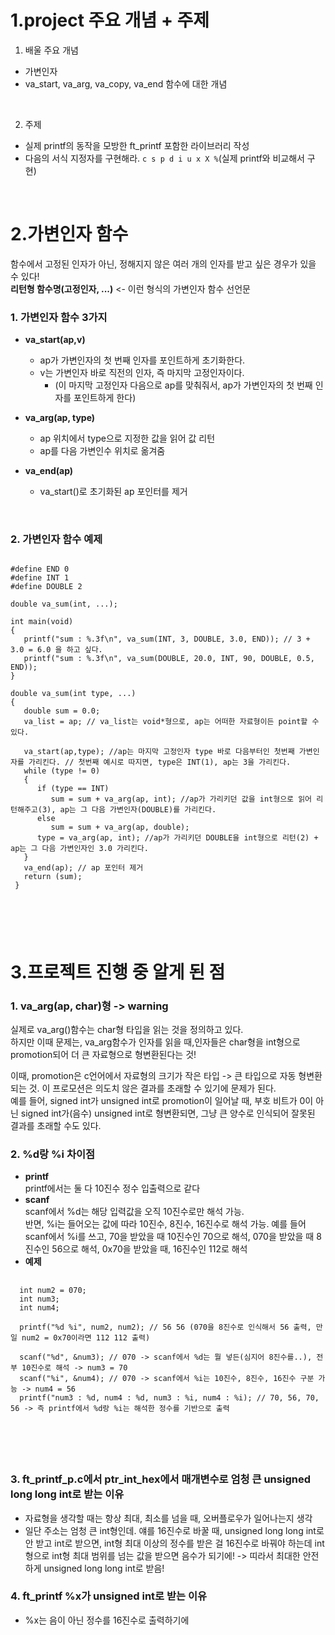 1.project 주요 개념 + 주제
=================

1. 배울 주요 개념
- 가변인자
- va_start, va_arg, va_copy, va_end 함수에 대한 개념
</br>
   
2. 주제
- 실제 printf의 동작을 모방한 ft_printf 포함한 라이브러리 작성
- 다음의 서식 지정자를 구현해라. `c s p d i u x X %`(실제 printf와 비교해서 구현)
</br>

2.가변인자 함수 
==========
함수에서 고정된 인자가 아닌, 정해지지 않은 여러 개의 인자를 받고 싶은 경우가 있을 수 있다! </br> 
**리턴형 함수명(고정인자, ...)** <- 이런 형식의 가변인자 함수 선언문
### 1. 가변인자 함수 3가지
- **va_start(ap,v)**
   - ap가 가변인자의 첫 번째 인자를 포인트하게 초기화한다.
   - v는 가변인자 바로 직전의 인자, 즉 마지막 고정인자이다. 
      - (이 마지막 고정인자 다음으로 ap를 맞춰줘서, ap가 가변인자의 첫 번째 인자를 포인트하게 한다)

- **va_arg(ap, type)**
   - ap 위치에서 type으로 지정한 값을 읽어 값 리턴
   - ap를 다음 가변인수 위치로 옮겨줌
- **va_end(ap)**
   - va_start()로 초기화된 ap 포인터를 제거
</br>

### 2. 가변인자 함수 예제
<pre>
<code>
#define END 0
#define INT 1
#define DOUBLE 2

double va_sum(int, ...);

int main(void)
{
   printf("sum : %.3f\n", va_sum(INT, 3, DOUBLE, 3.0, END)); // 3 + 3.0 = 6.0 을 하고 싶다.
   printf("sum : %.3f\n", va_sum(DOUBLE, 20.0, INT, 90, DOUBLE, 0.5, END)); 
}

double va_sum(int type, ...)
{
   double sum = 0.0;
   va_list = ap; // va_list는 void*형으로, ap는 어떠한 자료형이든 point할 수 있다.
   
   va_start(ap,type); //ap는 마지막 고정인자 type 바로 다음부터인 첫번째 가변인자를 가리킨다. // 첫번째 예시로 따지면, type은 INT(1), ap는 3을 가리킨다.
   while (type != 0)
   {
      if (type == INT)
         sum = sum + va_arg(ap, int); //ap가 가리키던 값을 int형으로 읽어 리턴해주고(3), ap는 그 다음 가변인자(DOUBLE)를 가리킨다.
      else
         sum = sum + va_arg(ap, double);
      type = va_arg(ap, int); //ap가 가리키던 DOUBLE을 int형으로 리턴(2) + ap는 그 다음 가변인자인 3.0 가리킨다.
   }
   va_end(ap); // ap 포인터 제거
   return (sum);
 }
 </pre>
 </code>
 
 </br>
 
 3.프로젝트 진행 중 알게 된 점
 ==========
 ### 1. va_arg(ap, char)형 -> warning
 실제로 va_arg()함수는 char형 타입을 읽는 것을 정의하고 있다. </br>
 하지만 이때 문제는, va_arg함수가 인자를 읽을 때,인자들은 char형을 int형으로 promotion되어 더 큰 자료형으로 형변환된다는 것!</br>
 
 이때, promotion은 c언어에서 자료형의 크기가 작은 타입 -> 큰 타입으로 자동 형변환되는 것. 이 프로모션은 의도치 않은 결과를 초래할 수
 있기에 문제가 된다. </br>
 예를 들어, signed int가 unsigned int로 promotion이 일어날 때, 부호 비트가 0이 아닌 signed int가(음수) unsigned int로
 형변환되면, 그냥 큰 양수로 인식되어 잘못된 결과를 초래할 수도 있다.
 </br>
 
 ### 2. %d랑 %i 차이점
 - **printf** </br>
   printf에서는 둘 다 10진수 정수 입출력으로 같다
 - **scanf** </br>
   scanf에서 %d는 해당 입력값을 오직 10진수로만 해석 가능. </br>
   반면, %i는 들어오는 값에 따라 10진수, 8진수, 16진수로 해석 가능. 예를 들어 scanf에서 %i를
   쓰고, 70을 받았을 때 10진수인 70으로 해석, 070을 받았을 때 8진수인 56으로 해석, 0x70을 받았을 때, 16진수인 112로 해석
 - **예제** </br>
  <pre>
  <code>
  int num2 = 070;
  int num3;
  int num4;
  
  printf("%d %i", num2, num2); // 56 56 (070을 8진수로 인식해서 56 출력, 만일 num2 = 0x70이라면 112 112 출력)
  
  scanf("%d", &num3); // 070 -> scanf에서 %d는 뭘 넣든(심지어 8진수를..), 전부 10진수로 해석 -> num3 = 70
  scanf("%i", &num4); // 070 -> scanf에서 %i는 10진수, 8진수, 16진수 구분 가능 -> num4 = 56
  printf("num3 : %d, num4 : %d, num3 : %i, num4 : %i); // 70, 56, 70, 56 -> 즉 printf에서 %d랑 %i는 해석한 정수를 기반으로 출력
  </pre>
  </code>
  </br>
 
 ### 3. ft_printf_p.c에서 ptr_int_hex에서 매개변수로 엄청 큰 unsigned long long int로 받는 이유
 - 자료형을 생각할 때는 항상 최대, 최소를 넘을 때, 오버플로우가 일어나는지 생각
 - 일단 주소는 엄청 큰 int형인데. 얘를 16진수로 바꿀 때, unsigned long long int로 안 받고 int로 받으면, int형 최대 이상의 정수를 받은 걸 16진수로 바꿔야 하는데
   int형으로 int형 최대 범위를 넘는 값을 받으면 음수가 되기에! -> 띠라서 최대한 안전하게 unsigned long long int로 받음!

### 4. ft_printf %x가 unsigned int로 받는 이유
- %x는 음이 아닌 정수를 16진수로 출력하기에
  






